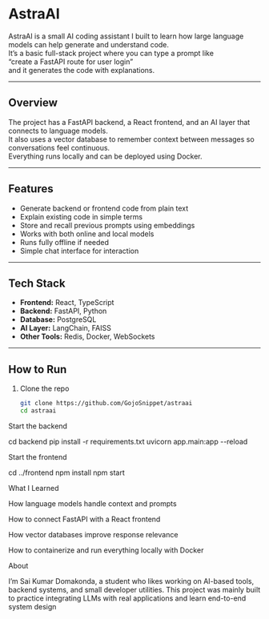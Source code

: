 # AstraAI

AstraAI is a small AI coding assistant I built to learn how large language models can help generate and understand code.  
It’s a basic full-stack project where you can type a prompt like  
“create a FastAPI route for user login”  
and it generates the code with explanations.

---

## Overview

The project has a FastAPI backend, a React frontend, and an AI layer that connects to language models.  
It also uses a vector database to remember context between messages so conversations feel continuous.  
Everything runs locally and can be deployed using Docker.

---

## Features

- Generate backend or frontend code from plain text  
- Explain existing code in simple terms  
- Store and recall previous prompts using embeddings  
- Works with both online and local models  
- Runs fully offline if needed  
- Simple chat interface for interaction  

---

## Tech Stack

- **Frontend:** React, TypeScript  
- **Backend:** FastAPI, Python  
- **Database:** PostgreSQL  
- **AI Layer:** LangChain, FAISS  
- **Other Tools:** Redis, Docker, WebSockets  

---

## How to Run

1. Clone the repo  
   ```bash
   git clone https://github.com/GojoSnippet/astraai
   cd astraai


Start the backend

cd backend
pip install -r requirements.txt
uvicorn app.main:app --reload


Start the frontend

cd ../frontend
npm install
npm start



What I Learned

How language models handle context and prompts

How to connect FastAPI with a React frontend

How vector databases improve response relevance

How to containerize and run everything locally with Docker

About

I’m Sai Kumar Domakonda, a student who likes working on AI-based tools, backend systems, and small developer utilities.
This project was mainly built to practice integrating LLMs with real applications and learn end-to-end system design

